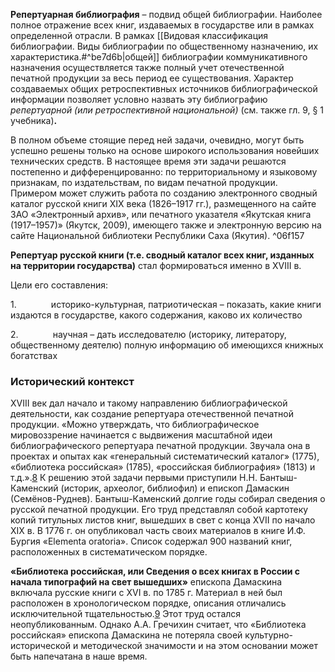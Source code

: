 **Репертуарная библиография** – подвид общей библиографии.
Наиболее полное отражение всех книг, издаваемых в государстве или в рамках определенной отрасли.
В рамках [[Видовая классификация библиографии.  Виды библиографии по общественному назначению, их характеристика.#^be7d6b|общей]] библиографии коммуникативного назначения осуществляется также полный учет отечественной печатной продукции за весь период ее существования. Характер создаваемых общих ретроспективных источников библиографической информации позволяет условно назвать эту библиографию _репертуарной (или ретроспективной национальной)_ (см. также гл. 9, § 1 учебника)**.**

В полном объеме стоящие перед ней задачи, очевидно, могут быть успешно решены только на основе широкого использования новейших технических средств. В настоящее время эти задачи решаются постепенно и дифференцированно: по территориальному и языковому признакам, по издательствам, по видам печатной продукции. Примером может служить работа по созданию электронного сводный каталог русской книги XIX века (1826–1917 гг.), размещенного на сайте ЗАО «Электронный архив», или печатного указателя «Якутская книга (1917–1957)» (Якутск, 2009), имеющего также и электронную версию на сайте Национальной библиотеки Республики Саха (Якутия). ^06f157


**Репертуар русской книги (т.е. сводный каталог всех книг, изданных на территории государства)** стал формироваться именно в XVIII в.

Цели его составления:

1.              историко-культурная, патриотическая – показать, какие книги издаются в государстве, какого содержания, каково их количество

2.              научная – дать исследователю (историку, литератору, общественному деятелю) полную информацию об имеющихся книжных богатствах

### Исторический контекст

ХVIII век дал начало и такому направлению библиографической деятельности, как создание репертуара отечественной печатной продукции. «Можно утверждать, что библиографическое мировоззрение начинается с выдвижения масштабной идеи библиографического репертуара печатной продукции. Звучала она в проектах и опытах как «генеральный систематический каталог» (1775), «библиотека российская» (1785), «российская библиография» (1813) и т.д.».[8](https://azbyka.ru/otechnik/bibliog/k-voprosu-ob-istorii-bibliografii/#note8 "Беспалова Э.К. Формирование библиографической мысли в России: (до 60-х гг. ХIХ в). – Спб., 2007. – С. 92.") 
К решению этой задачи первыми приступили Н.Н. Бантыш-Каменский (историк, археолог, библиофил) и епископ Дамаскин (Семёнов-Руднев). Бантыш-Каменский долгие годы собирал сведения о русской печатной продукции. Его труд представлял собой картотеку копий титульных листов книг, вышедших в свет с конца ХVII по начало XIX в. В 1776 г. он опубликовал часть своих материалов в книге И.Ф. Бургия «Elementa oratoria». Список содержал 900 названий книг, расположенных в систематическом порядке. 

**«Библиотека российская, или Сведения о всех книгах в России с начала типографий на свет вышедших»** епископа Дамаскина включала русские книги с ХVI в. по 1785 г. Материал в ней был расположен в хронологическом порядке, описания отличались исключительной тщательностью.[9](https://azbyka.ru/otechnik/bibliog/k-voprosu-ob-istorii-bibliografii/#note9 "Более подробно о труде епископа Дамаскина (Семёнова-Руднева) см.: Гречихин А.А. Общая библиография. – М., 2000. – гл. 6.5. Первые опыты создания репертуара русской книги.") Этот труд остался неопубликованным. Однако А.А. Гречихин считает, что «Библиотека российская» епископа Дамаскина не потеряла своей культурно-исторической и методической значимости и на этом основании может быть напечатана в наше время.

